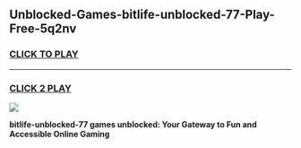 
## Unblocked-Games-bitlife-unblocked-77-Play-Free-5q2nv
<h3>
<a href="https://premium76.site?title=bitlife-unblocked-77&ref=18A1">CLICK TO PLAY</a></h3>
<hr>

<h3>
<a href="https://premium76.site?title=bitlife-unblocked-77&ref=18A1">CLICK 2 PLAY</a>
  
</h3>

<a href="https://premium76.site?title=bitlife-unblocked-77&ref=18A1"><img src="https://clearcache.store/games.png"></a>


**bitlife-unblocked-77 games unblocked: Your Gateway to Fun and Accessible Online Gaming**
